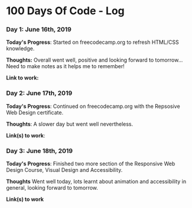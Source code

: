 # 100 Days Of Code - Log

### Day 1: June 16th, 2019 

**Today's Progress**: Started on freecodecamp.org to refresh HTML/CSS knowledge.

**Thoughts:** Overall went well, positive and looking forward to tomorrow... Need to make notes as it helps me to remember!

**Link to work:** 

### Day 2: June 17th, 2019

**Today's Progress**: Continued on freecodecamp.org with the Repsosive Web Design certificate.

**Thoughts**: A slower day but went well nevertheless.

**Link(s) to work**:


### Day 3: June 18th, 2019

**Today's Progress**: Finished two more section of the Responsive Web Design Course, Visual Design and Accessibility.

**Thoughts** Went well today, lots learnt about animation and accessibility in general, looking forward to tomorrow.

**Link(s) to work**


